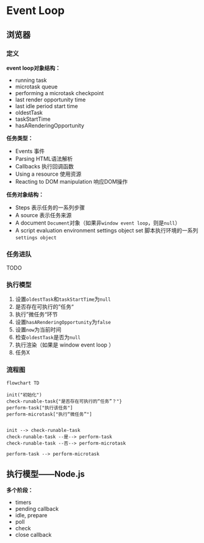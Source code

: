 # Event Loop

## 浏览器

### 定义

**event loop对象结构：**

- running task
- microtask queue
- performing a microtask checkpoint
- last render opportunity time
- last idle period start time
- oldestTask
- taskStartTime
- hasARenderingOpportunity

**任务类型：**

- Events 事件
- Parsing HTML语法解析
- Callbacks 执行回调函数
- Using a resource 使用资源
- Reacting to DOM manipulation 响应DOM操作

**任务对象结构：**

- Steps 表示任务的一系列步骤
- A source 表示任务来源
- A document `Document`对象（如果非`window event loop`，则是`null`）
- A script evaluation environment settings object set 脚本执行环境的一系列`settings object`

### 任务进队

TODO

### 执行模型

1. 设置`oldestTask`和`taskStartTime`为`null`
2. 是否存在可执行的”任务“
3. 执行”微任务“环节
4. 设置`hasARenderingOpportunity`为`false`
5. 设置`now`为当前时间
6. 检查`oldestTask`是否为`null`
7. 执行渲染（如果是 window event loop ）
8. 任务X

### 流程图

```mermaid
flowchart TD

init("初始化")
check-runable-task{"是否存在可执行的“任务”？"}
perform-task["执行该任务"]
perform-microtask["执行“微任务”"]


init --> check-runable-task
check-runable-task --是--> perform-task
check-runable-task --否--> perform-microtask

perform-task --> perform-microtask

```

## 执行模型——Node.js

**多个阶段：**

- timers
- pending callback
- idle, prepare
- poll
- check
- close callback

